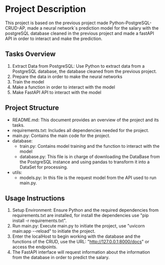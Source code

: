 # Project Description

This project is based on the previous project made Python-PostgreSQL-CRUD-AP, made a neural network´s prediction model for the salary with the postgreSQL database cleaned in the previous project and made a fastAPI API in order to interact and make the prediction.

## Tasks Overview

1. Extract Data from PostgreSQL: Use Python to extract data from a PostgreSQL database, the database cleaned from the previous project.
2. Prepare the data in order to make the neural networks
3. Train the model
4. Make a function in order to interact with the model
5. Make FastAPI API to interact with the model

## Project Structure

- README.md: This document provides an overview of the project and its tasks.
- requirements.txt: Includes all dependencies needed for the project.
- main.py: Contains the main code for the project.
- database: 
    - train.py: Contains model training and the function to interact with the model
    - database.py: This file is in charge of downloading the DataBase from the PostgreSQL instance and using pandas to transform it into a DataSet for processing.
- utils:
    - models.py: In this file is the request model from the API used to run main.py.

## Usage Instructions

1. Setup Environment: Ensure Python and the required dependencies from requirements.txt are installed, for install the dependencies use "pip install -r requirements.txt".
2. Run main.py: Execute main.py to initiate the project, use "uvicorn main:app --reload" to initiate the project.
3. Enter the localHost to begin working with the database and the functions of the CRUD, use the URL: "http://127.0.0.1:8000/docs" or access the endpoints.
4. The FastAPI interface will request information about the information from the database in order to predict the salary.